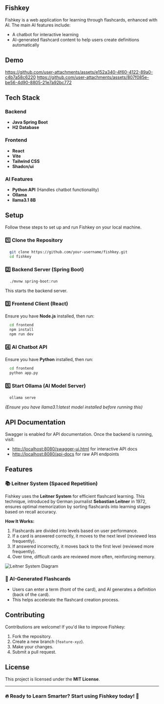## Fishkey

Fishkey is a web application for learning through flashcards, enhanced with AI. The main AI features include:
- A chatbot for interactive learning
- AI-generated flashcard content to help users create definitions automatically

## Demo
https://github.com/user-attachments/assets/e152a340-4f60-4122-89a0-c4b7a58c6220
https://github.com/user-attachments/assets/807f085e-be56-4d90-8805-21e7a92bc772

## Tech Stack
### Backend
- **Java Spring Boot**
- **H2 Database**

### Frontend
- **React**
- **Vite**
- **Tailwind CSS**
- **Shadcn/ui**

### AI Features
- **Python API** (Handles chatbot functionality)
- **Ollama**
- **llama3.1 8B**

## Setup
Follow these steps to set up and run Fishkey on your local machine.

### 1️⃣ Clone the Repository
```bash
  git clone https://github.com/your-username/fishkey.git
  cd fishkey
```

### 2️⃣ Backend Server (Spring Boot)
```bash
  ./mvnw spring-boot:run
```
This starts the backend server.

### 3️⃣ Frontend Client (React)
Ensure you have **Node.js** installed, then run:
```bash
  cd frontend
  npm install
  npm run dev
```

### 4️⃣ AI Chatbot API
Ensure you have **Python** installed, then run:
```bash
  cd frontend
  python app.py
```

### 5️⃣ Start Ollama (AI Model Server)
```bash
  ollama serve
```
_(Ensure you have llama3.1:latest model installed before running this)_

## API Documentation
Swagger is enabled for API documentation. Once the backend is running, visit:
- [http://localhost:8080/swagger-ui.html](http://localhost:8080/swagger-ui.html) for interactive API docs
- [http://localhost:8080/api-docs](http://localhost:8080/api-docs) for raw API endpoints

## Features
### 📚 Leitner System (Spaced Repetition)
Fishkey uses the **Leitner System** for efficient flashcard learning. This technique, introduced by German journalist **Sebastian Leitner** in 1972, ensures optimal memorization by sorting flashcards into learning stages based on recall accuracy.

**How It Works:**
1. Flashcards are divided into levels based on user performance.
2. If a card is answered correctly, it moves to the next level (reviewed less frequently).
3. If answered incorrectly, it moves back to the first level (reviewed more frequently).
4. Over time, difficult cards are reviewed more often, reinforcing memory.

![Leitner System Diagram](https://upload.wikimedia.org/wikipedia/commons/thumb/8/82/Leitner_system_alternative.svg/330px-Leitner_system_alternative.svg.png)

### 🤖 AI-Generated Flashcards
- Users can enter a term (front of the card), and AI generates a definition (back of the card).
- This helps accelerate the flashcard creation process.

## Contributing
Contributions are welcome! If you'd like to improve Fishkey:
1. Fork the repository.
2. Create a new branch (`feature-xyz`).
3. Make your changes.
4. Submit a pull request.

## License
This project is licensed under the **MIT License**.

---

### 🔥 Ready to Learn Smarter? Start using Fishkey today! 🚀

